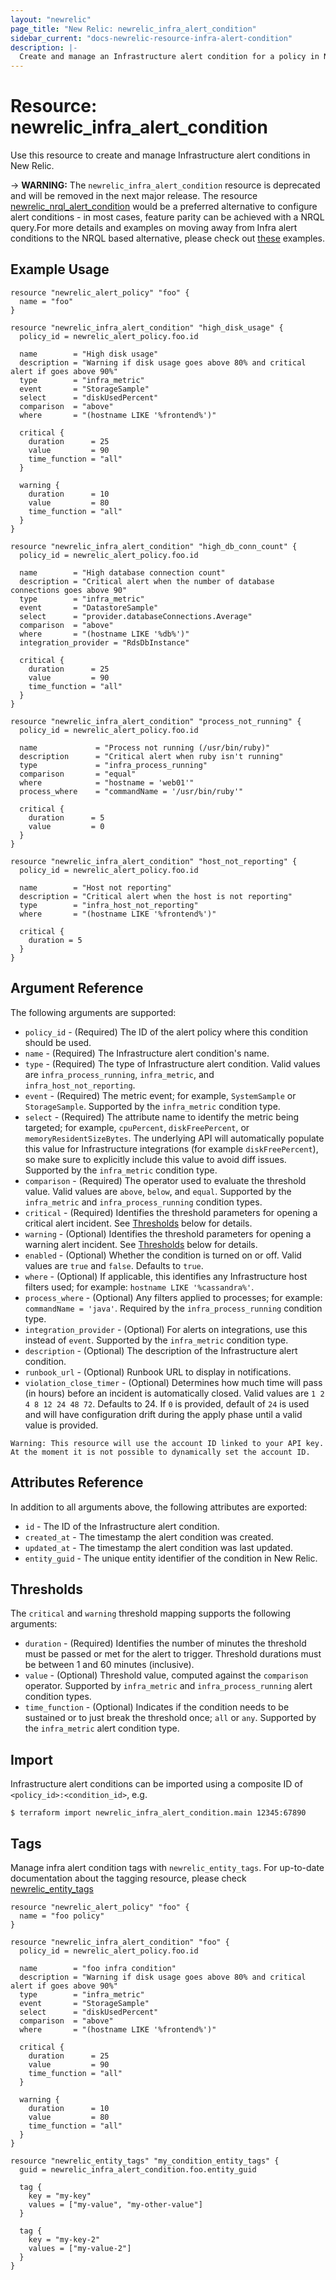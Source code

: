 ```yaml
---
layout: "newrelic"
page_title: "New Relic: newrelic_infra_alert_condition"
sidebar_current: "docs-newrelic-resource-infra-alert-condition"
description: |-
  Create and manage an Infrastructure alert condition for a policy in New Relic.
---
```


# Resource: newrelic\_infra_alert\_condition

Use this resource to create and manage Infrastructure alert conditions in New Relic.

-> **WARNING:** The `newrelic_infra_alert_condition` resource is deprecated and will be removed in the next major release. The resource [newrelic_nrql_alert_condition](nrql_alert_condition.html) would be a preferred alternative to configure alert conditions - in most cases, feature parity can be achieved with a NRQL query.For more details and examples on moving away from Infra alert conditions to the NRQL based alternative, please check out [these](https://registry.terraform.io/providers/newrelic/newrelic/latest/docs/guides/migration_guide_alert_conditions#migrating-from-infra-alert-conditions-to-nrql-alert-conditions) examples.

## Example Usage

```hcl
resource "newrelic_alert_policy" "foo" {
  name = "foo"
}

resource "newrelic_infra_alert_condition" "high_disk_usage" {
  policy_id = newrelic_alert_policy.foo.id

  name        = "High disk usage"
  description = "Warning if disk usage goes above 80% and critical alert if goes above 90%"
  type        = "infra_metric"
  event       = "StorageSample"
  select      = "diskUsedPercent"
  comparison  = "above"
  where       = "(hostname LIKE '%frontend%')"

  critical {
    duration      = 25
    value         = 90
    time_function = "all"
  }

  warning {
    duration      = 10
    value         = 80
    time_function = "all"
  }
}

resource "newrelic_infra_alert_condition" "high_db_conn_count" {
  policy_id = newrelic_alert_policy.foo.id

  name        = "High database connection count"
  description = "Critical alert when the number of database connections goes above 90"
  type        = "infra_metric"
  event       = "DatastoreSample"
  select      = "provider.databaseConnections.Average"
  comparison  = "above"
  where       = "(hostname LIKE '%db%')"
  integration_provider = "RdsDbInstance"

  critical {
    duration      = 25
    value         = 90
    time_function = "all"
  }
}

resource "newrelic_infra_alert_condition" "process_not_running" {
  policy_id = newrelic_alert_policy.foo.id

  name             = "Process not running (/usr/bin/ruby)"
  description      = "Critical alert when ruby isn't running"
  type             = "infra_process_running"
  comparison       = "equal"
  where            = "hostname = 'web01'"
  process_where    = "commandName = '/usr/bin/ruby'"

  critical {
    duration      = 5
    value         = 0
  }
}

resource "newrelic_infra_alert_condition" "host_not_reporting" {
  policy_id = newrelic_alert_policy.foo.id

  name        = "Host not reporting"
  description = "Critical alert when the host is not reporting"
  type        = "infra_host_not_reporting"
  where       = "(hostname LIKE '%frontend%')"

  critical {
    duration = 5
  }
}
```

## Argument Reference

The following arguments are supported:

  * `policy_id` - (Required) The ID of the alert policy where this condition should be used.
  * `name` - (Required) The Infrastructure alert condition's name.
  * `type` - (Required) The type of Infrastructure alert condition.  Valid values are  `infra_process_running`, `infra_metric`, and `infra_host_not_reporting`.
  * `event` - (Required) The metric event; for example, `SystemSample` or `StorageSample`.  Supported by the `infra_metric` condition type.
  * `select` - (Required) The attribute name to identify the metric being targeted; for example, `cpuPercent`, `diskFreePercent`, or `memoryResidentSizeBytes`.  The underlying API will automatically populate this value for Infrastructure integrations (for example `diskFreePercent`), so make sure to explicitly include this value to avoid diff issues.  Supported by the `infra_metric` condition type.
  * `comparison` - (Required) The operator used to evaluate the threshold value.  Valid values are `above`, `below`, and `equal`.  Supported by the `infra_metric` and `infra_process_running` condition types.
  * `critical` - (Required) Identifies the threshold parameters for opening a critical alert incident. See [Thresholds](#thresholds) below for details.
  * `warning` - (Optional) Identifies the threshold parameters for opening a warning alert incident. See [Thresholds](#thresholds) below for details.
  * `enabled` - (Optional) Whether the condition is turned on or off.  Valid values are `true` and `false`.  Defaults to `true`.
  * `where` - (Optional) If applicable, this identifies any Infrastructure host filters used; for example: `hostname LIKE '%cassandra%'`.
  * `process_where` - (Optional) Any filters applied to processes; for example: `commandName = 'java'`.  Required by the `infra_process_running` condition type.
  * `integration_provider` - (Optional) For alerts on integrations, use this instead of `event`.  Supported by the `infra_metric` condition type.
  * `description` - (Optional) The description of the Infrastructure alert condition.
  * `runbook_url` - (Optional) Runbook URL to display in notifications.
  * `violation_close_timer` - (Optional) Determines how much time will pass (in hours) before an incident is automatically closed. Valid values are `1 2 4 8 12 24 48 72`. Defaults to 24. If `0` is provided, default of `24` is used and will have configuration drift during the apply phase until a valid value is provided.

```
Warning: This resource will use the account ID linked to your API key. At the moment it is not possible to dynamically set the account ID.
```

## Attributes Reference

In addition to all arguments above, the following attributes are exported:

  * `id` - The ID of the Infrastructure alert condition.
  * `created_at` - The timestamp the alert condition was created.
  * `updated_at` - The timestamp the alert condition was last updated.
  * `entity_guid` - The unique entity identifier of the condition in New Relic.

## Thresholds

The `critical` and `warning` threshold mapping supports the following arguments:

  * `duration` - (Required) Identifies the number of minutes the threshold must be passed or met for the alert to trigger. Threshold durations must be between 1 and 60 minutes (inclusive).
  * `value` - (Optional) Threshold value, computed against the `comparison` operator. Supported by `infra_metric` and `infra_process_running` alert condition types.
  * `time_function` - (Optional) Indicates if the condition needs to be sustained or to just break the threshold once; `all` or `any`. Supported by the `infra_metric` alert condition type.


## Import

Infrastructure alert conditions can be imported using a composite ID of `<policy_id>:<condition_id>`, e.g.

```
$ terraform import newrelic_infra_alert_condition.main 12345:67890
```

## Tags

Manage infra alert condition tags with `newrelic_entity_tags`. For up-to-date documentation about the tagging resource, please check [newrelic_entity_tags](entity_tags.html#example-usage)

```hcl
resource "newrelic_alert_policy" "foo" {
  name = "foo policy"
}

resource "newrelic_infra_alert_condition" "foo" {
  policy_id = newrelic_alert_policy.foo.id

  name        = "foo infra condition"
  description = "Warning if disk usage goes above 80% and critical alert if goes above 90%"
  type        = "infra_metric"
  event       = "StorageSample"
  select      = "diskUsedPercent"
  comparison  = "above"
  where       = "(hostname LIKE '%frontend%')"

  critical {
    duration      = 25
    value         = 90
    time_function = "all"
  }

  warning {
    duration      = 10
    value         = 80
    time_function = "all"
  }
}

resource "newrelic_entity_tags" "my_condition_entity_tags" {
  guid = newrelic_infra_alert_condition.foo.entity_guid

  tag {
    key = "my-key"
    values = ["my-value", "my-other-value"]
  }

  tag {
    key = "my-key-2"
    values = ["my-value-2"]
  }
}
```

